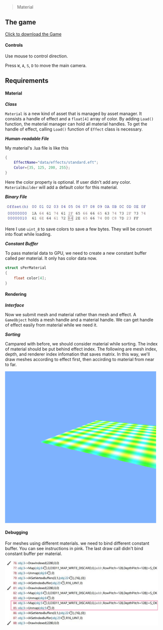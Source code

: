 > Material

## The game
[Click to download the Game](/assets/GA04_Zhitao.zip)

#### Controls

Use mouse to control direction.

Press `W`, `A`, `S`, `D` to move the main camera. 

## Requirements

#### Material

***Class***

`Material` is a new kind of asset that is managed by asset manager. It consists a handle of effect and a `float[4]` array of color. By adding `Load()` function, the material manager can hold all material handles. To get the handle of effect, calling `Load()` function of `Effect` class is necessary.
  
***Human-readable File***

My material's .lua file is like this
```lua
{
    EffectName="data/effects/standard.eft";
    Color={35, 125, 200, 255};
}
```
Here the color property is optional. If user didn't add any color. `MaterialBuilder` will add a default color for this material.
  
***Binary File***

![](/img/in-post/write-up-gra-04/2.JPG)

Here I use `uint_8` to save colors to save a few bytes. They will be convert into float while loading.

***Constant Buffer***

To pass material data to GPU, we need to create a new constant buffer called per material. It only has color data now. 
```c++
struct sPerMaterial
{
	float color[4];
}
```

#### Rendering

***Interface***
  
Now we submit mesh and material rather than mesh and effect. A `GameObject` holds a mesh handle and a material handle. We can get handle of effect easily from material while we need it.

***Sorting***

Campared with before, we should consider material while sorting. The index of material should be put behind effect index. The following are mesh index, depth, and renderer index infomation that saves matrix. In this way, we'll draw meshes according to effect first, then accirding to material from near to far.
  
![](/img/in-post/write-up-gra-04/1.gif)


#### Debugging

For meshes using different materials. we need to bind different constant buffer. You can see instructions in pink. The last draw call didn't bind constant buffer per material.

![](/img/in-post/write-up-gra-04/1.JPG)